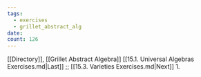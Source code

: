 ```yaml
---
tags:
  - exercises
  - grillet_abstract_alg
date:
count: 126
---
```

[[Directory]], [[Grillet Abstract Algebra]]
[[15.1. Universal Algebras Exercises.md|Last]] ;; [[15.3. Varieties Exercises.md|Next]]
1. 